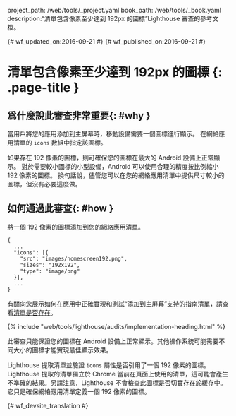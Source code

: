 project_path: /web/tools/_project.yaml
book_path: /web/tools/_book.yaml
description:“清單包含像素至少達到 192px 的圖標”Lighthouse 審查的參考文檔。

{# wf_updated_on:2016-09-21 #}
{# wf_published_on:2016-09-21 #}

# 清單包含像素至少達到 192px 的圖標 {: .page-title }

## 爲什麼說此審查非常重要{: #why }

當用戶將您的應用添加到主屏幕時，移動設備需要一個圖標進行顯示。
在網絡應用清單的 `icons` 數組中指定該圖標。

如果存在 192 像素的圖標，則可確保您的圖標在最大的 Android 設備上正常顯示。
對於需要較小圖標的小型設備，Android 可以使用合理的精度按比例縮小 192 像素的圖標。
換句話說，儘管您可以在您的網絡應用清單中提供尺寸較小的圖標，但沒有必要這麼做。



## 如何通過此審查{: #how }

將一個 192 像素的圖標添加到您的網絡應用清單。

    {
      ...
      "icons": [{
        "src": "images/homescreen192.png",
        "sizes": "192x192",
        "type": "image/png"
      }],
      ...
    }

有關向您展示如何在應用中正確實現和測試“添加到主屏幕”支持的指南清單，請查看[清單是否存在](manifest-exists#how)。



{% include "web/tools/lighthouse/audits/implementation-heading.html" %}

此審查只能保證您的圖標在 Android 設備上正常顯示。其他操作系統可能需要不同大小的圖標才能實現最佳顯示效果。



Lighthouse 提取清單並驗證 `icons` 屬性是否引用了一個 192 像素的圖標。
Lighthouse 提取的清單獨立於 Chrome 當前在頁面上使用的清單，這可能會產生不準確的結果。另請注意，Lighthouse 不會檢查此圖標是否切實存在於緩存中。
它只是確保網絡應用清單定義一個 192 像素的圖標。



{# wf_devsite_translation #}
